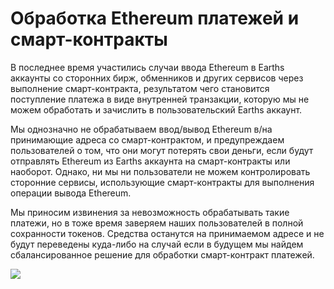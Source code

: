 # Обработка Ethereum платежей и смарт-контракты

В последнее время участились случаи ввода Ethereum в Earths аккаунты со сторонних бирж, обменников и других сервисов через выполнение смарт-контракта, результатом чего становится поступление платежа в виде внутренней транзакции, которую мы не можем обработать и зачислить в пользовательский Earths аккаунт.

Мы однозначно не обрабатываем ввод/вывод Ethereum в/на принимающие адреса со смарт-контрактом, и предупреждаем пользователей о том, что они могут потерять свои деньги, если будут отправлять Ethereum из Earths аккаунта на смарт-контракты или наоборот. Однако, ни мы ни пользователи не можем контролировать сторонние сервисы, использующие смарт-контракты для выполнения операции вывода Ethereum.

Мы приносим извинения за невозможность обрабатывать такие платежи, но в тоже время заверяем наших пользователей в полной сохранности токенов. Средства останутся на принимаемом адресе и не будут переведены куда-либо на случай если в будущем мы найдем сбалансированное решение для обработки смарт-контракт платежей.

![](/_assets/ethereum_smartcontract_payments_01.png)
